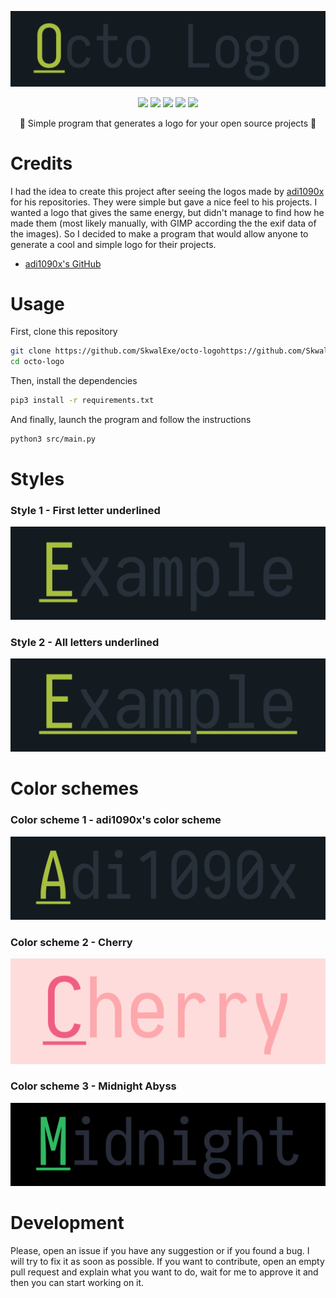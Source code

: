 <p align="center">
  <img src="assets/logo.png">
</p>

<p align="center">
  <img src="https://img.shields.io/github/license/SkwalExe/octo-logo?style=for-the-badge">
  <img src="https://img.shields.io/github/stars/SkwalExe/octo-logo?style=for-the-badge">
  <img src="https://img.shields.io/github/issues/SkwalExe/octo-logo?color=blueviolet&style=for-the-badge">
  <img src="https://img.shields.io/github/forks/SkwalExe/octo-logo?color=teal&style=for-the-badge">
  <img src="https://img.shields.io/github/issues-pr/SkwalExe/octo-logo?color=tomato&style=for-the-badge">

</p>

<p align="center">💠 Simple program that generates a logo for your open source projects 💠</p>

# Credits

I had the idea to create this project after seeing the logos made by [adi1090x](https://github.com/adi1090x) for his repositories. They were simple but gave a nice feel to his projects. I wanted a logo that gives the same energy, but didn't manage to find how he made them (most likely manually, with GIMP according the the exif data of the images). So I decided to make a program that would allow anyone to generate a cool and simple logo for their projects.

- [adi1090x's GitHub](https://github.com/adi1090x)

# Usage

First, clone this repository

```bash
git clone https://github.com/SkwalExe/octo-logohttps://github.com/SkwalExe/octo-logo
cd octo-logo
```

Then, install the dependencies

```bash
pip3 install -r requirements.txt
```

And finally, launch the program and follow the instructions

```bash
python3 src/main.py
```

# Styles

### Style 1 - First letter underlined

<p align="center">
  <img src="assets/style1.png">
</p>


### Style 2 - All letters underlined

<p align="center">
  <img src="assets/style2.png">
</p>

# Color schemes

### Color scheme 1 - adi1090x's color scheme

<p align="center">
  <img src="assets/color1.png">
</p>

### Color scheme 2 - Cherry

<p align="center">
  <img src="assets/color2.png">
</p>

### Color scheme 3 - Midnight Abyss

<p align="center">
  <img src="assets/color3.png">
</p>

# Development

Please, open an issue if you have any suggestion or if you found a bug. I will try to fix it as soon as possible. If you want to contribute, open an empty pull request and explain what you want to do, wait for me to approve it and then you can start working on it.
